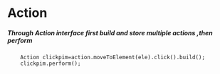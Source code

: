 # Action 


  ##### Through Action interface first build and store multiple actions ,then perform

		Action clickpim=action.moveToElement(ele).click().build();
		clickpim.perform();
				